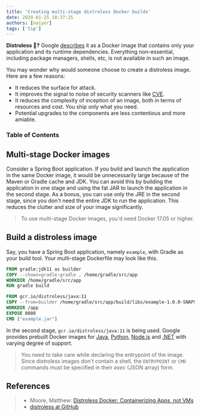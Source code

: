 ```yaml
---
title: 'Creating multi-stage distroless Docker builds'
date: 2020-01-25 18:37:25
authors: [naiyer]
tags: ['tip']
---
```


**Distroless 🤔?** Google [describes](https://github.com/GoogleContainerTools/distroless#distroless-docker-images) it as a Docker image that contains only your application and its runtime dependencies. Everything non-essential, including package managers, shells, etc, is not available in such an image.

You may wonder why would someone choose to create a distroless image. Here are a few reasons:
- It reduces the surface for attack. 
- It improves the signal to noise of security scanners like [CVE](https://cve.mitre.org/).
- It reduces the complexity of inception of an image, both in terms of resources and cost. You ship only what you need.
- Potential upgrades to the components are less contentious and more amiable.

### Table of Contents

## Multi-stage Docker images

Consider a Spring Boot application. If you build and launch the application in the same Docker image, it would be unnecessarily large because of the Maven or Gradle cache and JDK. You can avoid this by building the application in one stage and using the fat JAR to launch the application in the second stage. As a bonus, you can use only the JRE in the second stage, since you don't need the entire JDK to run the application. This reduces the clutter and size of your image significantly.

> To use multi-stage Docker images, you'd need Docker 17.05 or higher.

## Build a distroless image

Say, you have a Spring Boot application, namely `example`, with Gradle as your build tool. Your multi-stage Dockerfile may look like this.

```dockerfile
FROM gradle:jdk11 as builder
COPY --chown=gradle:gradle . /home/gradle/src/app
WORKDIR /home/gradle/src/app
RUN gradle build

FROM gcr.io/distroless/java:11
COPY --from=builder /home/gradle/src/app/build/libs/example-1.0.0-SNAPSHOT.jar /app/example.jar
WORKDIR /app
EXPOSE 8080
CMD ["example.jar"]
```

In the second stage, `gcr.io/distroless/java:11` is being used. Google provides prebuilt Docker images for [Java](https://github.com/GoogleContainerTools/distroless/blob/master/java/README.md), [Python](https://github.com/GoogleContainerTools/distroless/blob/master/experimental/python3/README.md), [Node.js](https://github.com/GoogleContainerTools/distroless/blob/master/experimental/nodejs/README.md) and [.NET](https://github.com/GoogleContainerTools/distroless/blob/master/experimental/dotnet/README.md) with varying degree of support.

> You need to take care while declaring the entrypoint of the image. Since distroless images don't contain a shell, the `ENTRYPOINT` or `CMD` commands must be specified in their *exec* (JSON array) form.

## References

> - Moore, Matthew: [Distroless Docker: Containerizing Apps, not VMs](https://www.youtube.com/watch?v=lviLZFciDv4)
> - [distroless at GitHub](https://github.com/GoogleContainerTools/distroless)
